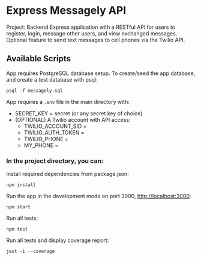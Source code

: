 # Express Messagely API

Project: Backend Express application with a RESTful API for users to register, login, message other users, and view exchanged messages. Optional feature to send text messages to cell phones via the Twilio API.

## Available Scripts

App requires PostgreSQL database setup.
To create/seed the app database, and create a test database with psql:

    psql -f messagely.sql

App requires a `.env` file in the main directory with:
- SECRET_KEY = secret (or any secret key of choice)
- (OPTIONAL) A Twilio account with API access:
    - TWILIO_ACCOUNT_SID =
    - TWILIO_AUTH_TOKEN =
    - TWILIO_PHONE =
    - MY_PHONE =

### In the project directory, you can:

Install required dependencies from package.json:

    npm install

Run the app in the development mode on port 3000, [http://localhost:3000](http://localhost:3000):

    npm start

Run all tests:

    npm test

Run all tests and display coverage report:

    jest -i --coverage
